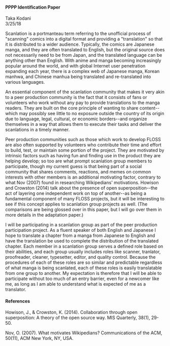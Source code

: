 #### PPPP Identification Paper
Taka Kodani\
3/25/18

Scanlation is a portmanteau term referring to the unofficial process of 
"scanning" comics into a digital format and providing a "translation" so 
that it is distributed to a wider audience. Typically, the comics are 
Japanese manga, and they are often translated to English, but the 
original source does not necessarily need to be from Japan, and the 
translated language can be anything other than English. With anime and 
manga becoming increasingly popular around the world, and with global 
Internet user penetration expanding each year, there is a complex web of 
Japanese manga, Korean manhwa, and Chinese manhua being translated and 
re-translated into various languages.

An essential component of the scanlation community that makes it very 
akin to a peer production community is the fact that it consists of fans 
or volunteers who work without any pay to provide translations to the 
manga readers. They are built on the core principle of wanting to share 
content--which may possibly see little to no exposure outside the 
country of its origin due to language, legal, cultural, or economic 
borders--and organize themselves in a way that allows them to execute 
their tasks and deliver the scanlations in a timely manner.

Peer production communities such as those which work to develop FLOSS 
are also often supported by volunteers who contribute their time and 
effort to build, test, or maintain some portion of the project. They are 
motivated by intrinsic factors such as having fun and finding use in the 
product they are helping develop; so too are what prompt scanlation 
group members to participate, though my current guess is that being part 
of a social community that shares comments, reactions, and memes on 
common interests with other members is an additional motivating factor, 
contrary to what Nov (2007) found in researching Wikipedians' 
motivations. Howison and Crowston (2014) talk about the presence of open 
superposition--the act of layering one independent work on top of 
another--as being a fundamental component of many FLOSS projects, but it 
will be interesting to see if this concept applies to scanlation group 
projects as well. (The comparisons are being glossed over in this paper, 
but I will go over them in more details in the adaptation paper.)

I will be participating in a scanlation group as part of the peer 
production participation project. As a fluent speaker of both English 
and Japanese I hope to translate a chapter from a manga from Japanese to 
English and have the translation be used to complete the distribution of 
the translated chapter. Each member in a scanlation group serves a 
defined role based on their abilities, and each group usually includes 
roles like scanner, tranlator, proofreader, cleaner, typesetter, editor, 
and quality control. Because the procedures of each of these roles are 
so similar and predictable regardless of what manga is being scanlated, 
each of these roles is easily translatable from one group to another. My 
expectation is therefore that I will be able to participate without too 
much of an entry barrier, even for a newcomer like me, as long as I am 
able to understand what is expected of me as a translator.

#### References
Howison, J., & Crowston, K. (2014). Collaboration through open 
superposition: A theory of the open source way. MIS Quarterly, 38(1), 
29-50.

Nov, O. (2007). What motivates Wikipedians? Communications of the ACM, 
50(11), ACM New York, NY, USA.

